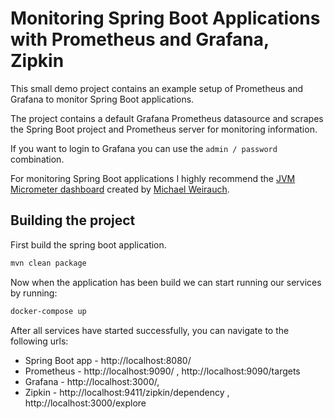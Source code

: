 # Monitoring Spring Boot Applications with Prometheus and Grafana, Zipkin

This small demo project contains an example setup of Prometheus and Grafana to monitor Spring Boot applications.

The project contains a default Grafana Prometheus datasource and scrapes the Spring Boot project and Prometheus server 
for monitoring information.

If you want to login to Grafana you can use the `admin / password` combination.

For monitoring Spring Boot applications I highly recommend the [JVM Micrometer dashboard](https://grafana.com/dashboards/4701) created by [Michael Weirauch](https://twitter.com/emwexx).

## Building the project

First build the spring boot application.

```bash
mvn clean package
```

Now when the application has been build we can start running our services by running:

```bash
docker-compose up
```

After all services have started successfully, you can navigate to the following urls:

- Spring Boot app - http://localhost:8080/
- Prometheus      - http://localhost:9090/ , http://localhost:9090/targets 
- Grafana         - http://localhost:3000/, 
- Zipkin		  - http://localhost:9411/zipkin/dependency , http://localhost:3000/explore 
